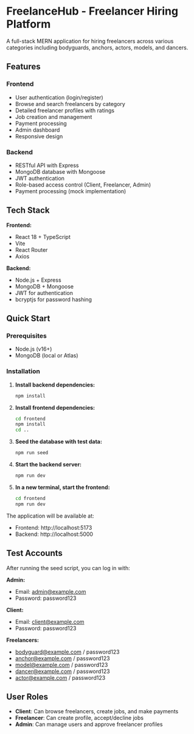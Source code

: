 # FreelanceHub - Freelancer Hiring Platform

A full-stack MERN application for hiring freelancers across various categories including bodyguards, anchors, actors, models, and dancers.

## Features

### Frontend
- User authentication (login/register)
- Browse and search freelancers by category
- Detailed freelancer profiles with ratings
- Job creation and management
- Payment processing
- Admin dashboard
- Responsive design

### Backend
- RESTful API with Express
- MongoDB database with Mongoose
- JWT authentication
- Role-based access control (Client, Freelancer, Admin)
- Payment processing (mock implementation)

## Tech Stack

**Frontend:**
- React 18 + TypeScript
- Vite
- React Router
- Axios

**Backend:**
- Node.js + Express
- MongoDB + Mongoose
- JWT for authentication
- bcryptjs for password hashing

## Quick Start

### Prerequisites
- Node.js (v16+)
- MongoDB (local or Atlas)

### Installation

1. **Install backend dependencies:**
   ```bash
   npm install
   ```

2. **Install frontend dependencies:**
   ```bash
   cd frontend
   npm install
   cd ..
   ```

3. **Seed the database with test data:**
   ```bash
   npm run seed
   ```

4. **Start the backend server:**
   ```bash
   npm run dev
   ```

5. **In a new terminal, start the frontend:**
   ```bash
   cd frontend
   npm run dev
   ```

The application will be available at:
- Frontend: http://localhost:5173
- Backend: http://localhost:5000

## Test Accounts

After running the seed script, you can log in with:

**Admin:**
- Email: admin@example.com
- Password: password123

**Client:**
- Email: client@example.com
- Password: password123

**Freelancers:**
- bodyguard@example.com / password123
- anchor@example.com / password123
- model@example.com / password123
- dancer@example.com / password123
- actor@example.com / password123

## User Roles

- **Client**: Can browse freelancers, create jobs, and make payments
- **Freelancer**: Can create profile, accept/decline jobs
- **Admin**: Can manage users and approve freelancer profiles
